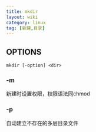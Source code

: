 ```yaml
---
title: mkdir
layout: wiki
category: linux
tag: [新建,目录]
---
```


## OPTIONS 

```
mkdir [-option] <dir>
```

### -m <power>

新建时设置权限，权限语法同chmod

### -p

自动建立不存在的多层目录文件